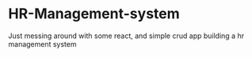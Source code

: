 # HR-Management-system
Just messing around with some react, and simple crud app building a hr management system
